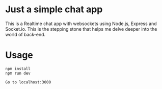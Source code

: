 # Just a simple chat app
This is a Realtime chat app with websockets using Node.js, Express and Socket.io. This is the stepping stone that helps me delve deeper into the world of back-end.

# Usage
```
npm install
npm run dev

Go to localhost:3000
```
